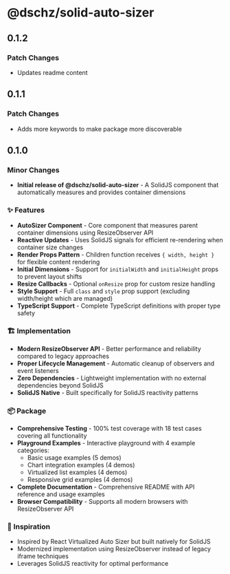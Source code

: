 # @dschz/solid-auto-sizer

## 0.1.2

### Patch Changes

- Updates readme content

## 0.1.1

### Patch Changes

- Adds more keywords to make package more discoverable

## 0.1.0

### Minor Changes

- **Initial release of @dschz/solid-auto-sizer** - A SolidJS component that automatically measures and provides container dimensions

### ✨ Features

- **AutoSizer Component** - Core component that measures parent container dimensions using ResizeObserver API
- **Reactive Updates** - Uses SolidJS signals for efficient re-rendering when container size changes
- **Render Props Pattern** - Children function receives `{ width, height }` for flexible content rendering
- **Initial Dimensions** - Support for `initialWidth` and `initialHeight` props to prevent layout shifts
- **Resize Callbacks** - Optional `onResize` prop for custom resize handling
- **Style Support** - Full `class` and `style` prop support (excluding width/height which are managed)
- **TypeScript Support** - Complete TypeScript definitions with proper type safety

### 🏗️ Implementation

- **Modern ResizeObserver API** - Better performance and reliability compared to legacy approaches
- **Proper Lifecycle Management** - Automatic cleanup of observers and event listeners
- **Zero Dependencies** - Lightweight implementation with no external dependencies beyond SolidJS
- **SolidJS Native** - Built specifically for SolidJS reactivity patterns

### 📦 Package

- **Comprehensive Testing** - 100% test coverage with 18 test cases covering all functionality
- **Playground Examples** - Interactive playground with 4 example categories:
  - Basic usage examples (5 demos)
  - Chart integration examples (4 demos)
  - Virtualized list examples (4 demos)
  - Responsive grid examples (4 demos)
- **Complete Documentation** - Comprehensive README with API reference and usage examples
- **Browser Compatibility** - Supports all modern browsers with ResizeObserver API

### 🎯 Inspiration

- Inspired by React Virtualized Auto Sizer but built natively for SolidJS
- Modernized implementation using ResizeObserver instead of legacy iframe techniques
- Leverages SolidJS reactivity for optimal performance
